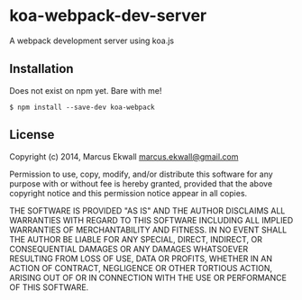 # koa-webpack-dev-server

A webpack development server using koa.js

## Installation

Does not exist on npm yet. Bare with me!

    $ npm install --save-dev koa-webpack

## License

Copyright (c) 2014, Marcus Ekwall <marcus.ekwall@gmail.com>

Permission to use, copy, modify, and/or distribute this software for any purpose with or without fee is hereby granted, provided that the above copyright notice and this permission notice appear in all copies.

THE SOFTWARE IS PROVIDED "AS IS" AND THE AUTHOR DISCLAIMS ALL WARRANTIES WITH REGARD TO THIS SOFTWARE INCLUDING ALL IMPLIED WARRANTIES OF MERCHANTABILITY AND FITNESS. IN NO EVENT SHALL THE AUTHOR BE LIABLE FOR ANY SPECIAL, DIRECT, INDIRECT, OR CONSEQUENTIAL DAMAGES OR ANY DAMAGES WHATSOEVER RESULTING FROM LOSS OF USE, DATA OR PROFITS, WHETHER IN AN ACTION OF CONTRACT, NEGLIGENCE OR OTHER TORTIOUS ACTION, ARISING OUT OF OR IN CONNECTION WITH THE USE OR PERFORMANCE OF THIS SOFTWARE.